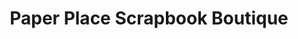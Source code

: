 ---
title: "Paper Place Scrapbook Boutique"
url: /mount-joy/paper-place-scrapbook-boutique/
shop: gift
---
